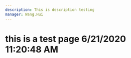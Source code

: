 ```yaml
---
description: This is description testing
manager: Wang.Hui
---
```

# this is a test page 6/21/2020 11:20:48 AM